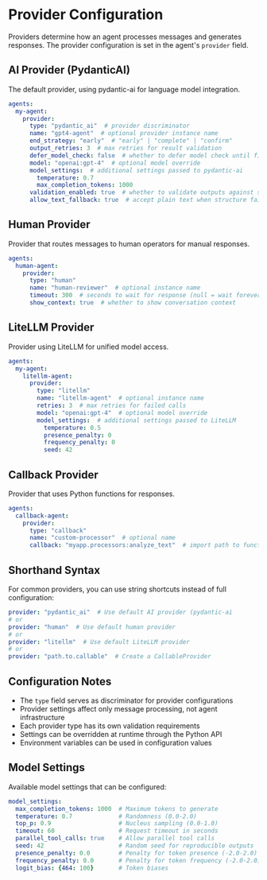 # Provider Configuration

Providers determine how an agent processes messages and generates responses. The provider configuration is set in the agent's `provider` field.

## AI Provider (PydanticAI)
The default provider, using pydantic-ai for language model integration.

```yaml
agents:
  my-agent:
    provider:
      type: "pydantic_ai"  # provider discriminator
      name: "gpt4-agent"  # optional provider instance name
      end_strategy: "early"  # "early" | "complete" | "confirm"
      output_retries: 3  # max retries for result validation
      defer_model_check: false  # whether to defer model check until first run
      model: "openai:gpt-4"  # optional model override
      model_settings:  # additional settings passed to pydantic-ai
        temperature: 0.7
        max_completion_tokens: 1000
      validation_enabled: true  # whether to validate outputs against schemas
      allow_text_fallback: true  # accept plain text when structure fails
```

## Human Provider
Provider that routes messages to human operators for manual responses.

```yaml
agents:
  human-agent:
    provider:
      type: "human"
      name: "human-reviewer"  # optional instance name
      timeout: 300  # seconds to wait for response (null = wait forever)
      show_context: true  # whether to show conversation context
```

## LiteLLM Provider
Provider using LiteLLM for unified model access.

```yaml
agents:
  my-agent:
    litellm-agent:
      provider:
        type: "litellm"
        name: "litellm-agent"  # optional instance name
        retries: 3  # max retries for failed calls
        model: "openai:gpt-4"  # optional model override
        model_settings:  # additional settings passed to LiteLLM
          temperature: 0.5
          presence_penalty: 0
          frequency_penalty: 0
          seed: 42
```

## Callback Provider
Provider that uses Python functions for responses.

```yaml
agents:
  callback-agent:
    provider:
      type: "callback"
      name: "custom-processor"  # optional name
      callback: "myapp.processors:analyze_text"  # import path to function
```

## Shorthand Syntax
For common providers, you can use string shortcuts instead of full configuration:

```yaml
provider: "pydantic_ai"  # Use default AI provider (pydantic-ai
# or
provider: "human"  # Use default human provider
# or
provider: "litellm"  # Use default LiteLLM provider
# or
provider: "path.to.callable"  # Create a CallableProvider
```

## Configuration Notes
- The `type` field serves as discriminator for provider configurations
- Provider settings affect only message processing, not agent infrastructure
- Each provider type has its own validation requirements
- Settings can be overridden at runtime through the Python API
- Environment variables can be used in configuration values

## Model Settings

Available model settings that can be configured:

```yaml
model_settings:
  max_completion_tokens: 1000  # Maximum tokens to generate
  temperature: 0.7             # Randomness (0.0-2.0)
  top_p: 0.9                   # Nucleus sampling (0.0-1.0)
  timeout: 60                  # Request timeout in seconds
  parallel_tool_calls: true    # Allow parallel tool calls
  seed: 42                     # Random seed for reproducible outputs
  presence_penalty: 0.0        # Penalty for token presence (-2.0-2.0)
  frequency_penalty: 0.0       # Penalty for token frequency (-2.0-2.0)
  logit_bias: {464: 100}       # Token biases
```
